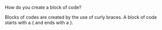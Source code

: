 How do you create a block of code?

Blocks of codes are created by the use of curly braces. A block of code starts with a { and ends with a }.
